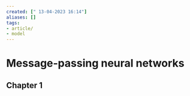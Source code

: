 ```yaml
---
created: [" 13-04-2023 16:14"]
aliases: []
tags:
- article/
- model
---
```


# Message-passing neural networks

## Chapter 1

